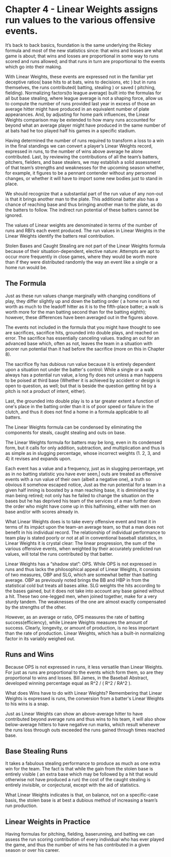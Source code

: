 # Chapter 4 - Linear Weights assigns run values to the various offensive events.

It’s back to back basics, foundation is the same underlying the Rickey formula and most of the new statistics since: that wins and losses are what game is about; that wins and losses are proportional in some way to runs scored and runs allowed; and that runs in turn are proportional to the events which go into their making.

With Linear Weights, these events are expressed not in the familiar yet deceptive ratios( base hits to at bats, wins to decisions, etc ) but in runs themselves, the runs contributed( batting, stealing ) or saved ( pitching, fielding). Normalizing factors(to league average) built into the formulas for all but base stealing, where league average is not a shaping force, allow us to compute the number of runs provided last year in excess of those an average hitter might have produced in an equivalent number of plate appearances. And, by adjusting for home park influences, the Linear Weights comparison may be extended to how many runs accounted for beyond what an average player might have produced in the same number of at bats had he too played half his games in a specific stadium.

Having determined the number of runs required to transform a loss to a win in the final standings we can convert a player’s Linear Weights record, expressed in runs, to the number of wins above average he alone contributed. Last, by reviewing the contributions of all the team’s batters, pitchers, fielders, and base stealers, we may establish a solid assessment of that team’s strengths and weaknesses for the upcoming season whether, for example, it figures to be a pennant contender without any personnel changes, or whether it will have to import some new bodies just to stand in place.

We should recognize that a substantial part of the run value of any non-out is that it brings another man to the plate. This additional batter also has a chance of reaching base and thus bringing another man to the plate, as do the batters to follow. The indirect run potential of these batters cannot be ignored.

The values of Linear weights are denominated in terms of the number of runs and RBI’s each event produced. The run values in Linear Weights in the Linear Weights identify the batters real contribution.

Stolen Bases and Caught Stealing are not part of the Linear Weights formula because of their situation-dependent, elective nature: Attempts are apt to occur more frequently in close games, where they would be worth more than if they were distributed randomly the way an event like a single or a home run would be.

## The Formula

Just as these run values change marginally with changing conditions of play, they differ slightly up and down the batting order ( a home run is not worth as much to the leadoff hitter as it is to the fifth-place batter; a walk is worth more for the man batting second than for the batting eighth); however, these differences have been averaged out in the figures above.

The events not included in the formula that you might have thought to see are sacrifices, sacrifice hits, grounded into double plays, and reached on error. The sacrifice has essentially canceling values. trading an out for an advanced base which, often as not, leaves the team in a situation with poorer run potential than it had before the sacrifice (more on this in Chapter 8).

The sacrifice fly has dubious run value because it is entirely dependent upon a situation not under the batter's control: While a single or a walk always has a potential run value, a long fly does not unless a man happens to be poised at third base (Whether it is achieved by accident or design is open to question, as well; but that is beside the question getting hit by a pitch is not a product of intent, either).

Last, the grounded into double play is to a tar greater extent a function of one's place in the batting order than it is of poor speed or failure in the clutch, and thus it does not find a home in a formula applicable to
all batters.

The Linear Weights formula can be condensed by eliminating the components for steals, caught stealing and outs on base.

The Linear Weights formula for batters may be long, even in its condensed form, but it calls for only addition, subtraction, and multiplication and thus is as simple as in slugging percentage, whose incorrect weights (1. 2, 3, and 4) it revises and expands upon.

Each event has a value and a frequency, just as in sIugging percentage, yet as in no batting statistic you have ever seen,| outs are treated as offensive events with a run value of their own (albeit a negative one), a truth so obvious it somehow escaped notice, Just as the run potential for a team in a given half inning is boosted by a man reaching base, it is diminished by a man being retired; not only has he failed to change the situation on the bases but he has deprived his team of the services of a man further down the order who might have come up in this halfinning, either with men on base and/or with scores already in.

What Linear Weights does is to take every offensive event and treat it in terms of its impáct upon the team-an average team, so that a man does not benefit in his individual record. The relationship of individual performance to team play is stated poorly or not at all in conventional baseball statistics, in Linear Weights it is crystal clear: The linear progression, the sum of the various offensive events, when weighted by their accurately predicted run values, will total the runs contributed by that batter.

Linear Weights has a “shadow stat”: OPS. While OPS is not expressed in runs and thus lacks the philosophical appeal of Linear Weights, it consists of two measures, OBP and SLG, which are somewhat better than batting average. OBP as previously noted brings the BB and HBP in from the statistical cold but treats all bases alike. SLG weights the hits according to the bases gained, but it does not take into account any base gained without a hit. These two one-legged men, when joined together, make for a very sturdy tandem. The weaknesses of the one are almost exactly compensated by the strengths of the other.

However, as an average or ratio, OPS measures the rate of batting success(efficiency), while Lineare Weights measures the amount of success. Clearly, longevity, or amount of production, is no less important than the rate of production. Linear Weights, which has a built-in normalizing factor in its variably weighed out.

## Runs and Wins

Because OPS is not expressed in runs, it less versatile than Linear Weights. For just as runs are proportional to the events which form them, so are they proportional to wins and losses. Bill James, in the Baseball Abstract, developed winning percentage equal as R^2 / ( R^2 / RA^2 ).

What does Wins have to do with Linear Weights? Remembering that Linear Weights is expressed is runs, the conversion from a batter's Linear Weights to his wins is a snap.

Just as Linear Weights can show an above-average hitter to have contributed beyond average runs and thus wins to his team, it will also show below-average hitters to have negative run marks, which result whenever the runs loss through outs exceeded the runs gained through times reached base.

## Base Stealing Runs

It takes a fabulous stealing performance to produce as much as one extra win for the team. The fact is that while the gain from the stolen base is entirely visible ( an extra base which may be followed by a hit that would otherwise not have produced a run) the cost of the caught stealing is entirely invisible, or conjectural, except with the aid of statistics.

What Linear Weights indicates is that, on balance, not on a specific-case basis, the stolen base is at best a dubious method of increasing a team’s run production.

## Linear Weights in Practice

Having formulas for pitching, fielding, baserunning, and batting we can assess the run scoring contribution of every individual who has ever played the game, and thus the number of wins he has contributed in a given season or over his career.
